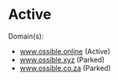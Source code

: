 # Active

Domain(s): 
- www.ossible.online (Active)
- www.ossible.xyz (Parked)
- www.ossible.co.za (Parked)

